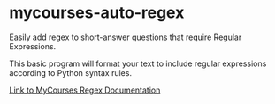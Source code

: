 # mycourses-auto-regex
Easily add regex to short-answer questions that require Regular Expressions.

This basic program will format your text to include regular expressions according to Python syntax rules.

[Link to MyCourses Regex Documentation](https://mcgill.service-now.com/itportal?id=kb_article&sys_id=afa40606db125c9c5d595099dc9619cd#regular)
